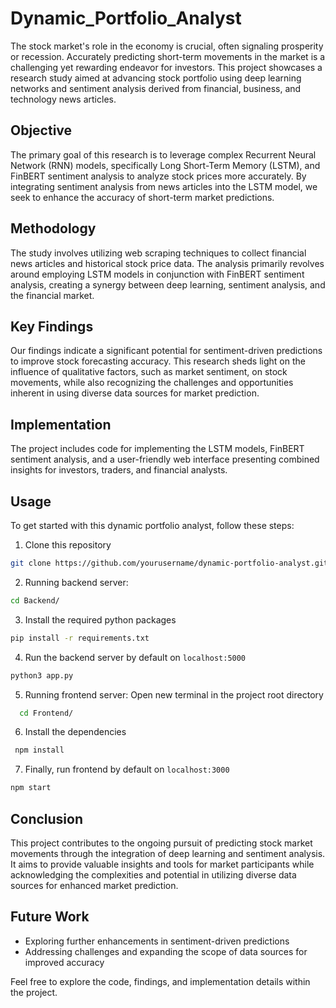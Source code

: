 # Dynamic_Portfolio_Analyst
The stock market's role in the economy is crucial, often signaling prosperity or recession. Accurately predicting short-term movements in the market is a challenging yet rewarding endeavor for investors. This project showcases a research study aimed at advancing stock portfolio using deep learning networks and sentiment analysis derived from financial, business, and technology news articles.

## Objective
The primary goal of this research is to leverage complex Recurrent Neural Network (RNN) models, specifically Long Short-Term Memory (LSTM), and FinBERT sentiment analysis to analyze stock prices more accurately. By integrating sentiment analysis from news articles into the LSTM model, we seek to enhance the accuracy of short-term market predictions.

## Methodology
The study involves utilizing web scraping techniques to collect financial news articles and historical stock price data. The analysis primarily revolves around employing LSTM models in conjunction with FinBERT sentiment analysis, creating a synergy between deep learning, sentiment analysis, and the financial market.

## Key Findings
Our findings indicate a significant potential for sentiment-driven predictions to improve stock forecasting accuracy. This research sheds light on the influence of qualitative factors, such as market sentiment, on stock movements, while also recognizing the challenges and opportunities inherent in using diverse data sources for market prediction.

## Implementation
The project includes code for implementing the LSTM models, FinBERT sentiment analysis, and a user-friendly web interface presenting combined insights for investors, traders, and financial analysts.

## Usage
To get started with this dynamic portfolio analyst, follow these steps:
1. Clone this repository
```bash
git clone https://github.com/yourusername/dynamic-portfolio-analyst.git
```

2. Running backend server:
```bash
cd Backend/
```
3. Install the required python packages
```bash
pip install -r requirements.txt
```
4. Run the backend server by default on `localhost:5000`
```bash
python3 app.py
```

5. Running frontend server:
  Open new terminal in the project root directory
```bash
  cd Frontend/
 ```
6. Install the dependencies
```bash
 npm install
```
7. Finally, run frontend by default on `localhost:3000`
```bash
npm start
```
   

## Conclusion
This project contributes to the ongoing pursuit of predicting stock market movements through the integration of deep learning and sentiment analysis. It aims to provide valuable insights and tools for market participants while acknowledging the complexities and potential in utilizing diverse data sources for enhanced market prediction.

## Future Work
- Exploring further enhancements in sentiment-driven predictions
- Addressing challenges and expanding the scope of data sources for improved accuracy

Feel free to explore the code, findings, and implementation details within the project.
